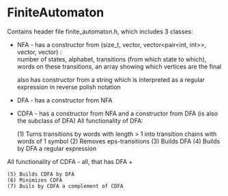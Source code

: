 # FiniteAutomaton

Contains header file finite_automaton.h, which includes 3 classes:

- NFA - has a constructor from (size_t, vector<char>, vector<pair<int, int>>, vector<string>, vector<bool>) :  
    number of states, alphabet, transitions (from which state to which),
    words on these transitions, an array showing which vertices are the final
  
    also has constructor from a string which is interpreted as a regular expression in reverse polish notation
  
- DFA - has a constructor from NFA
  
- CDFA - has a constructor from NFA and a constructor from DFA (is also the subclass of DFA)
All functionality of DFA:
    
    (1) Turns transitions by words with length > 1 into transition chains with words of 1 symbol
    (2) Removes eps-transitions
    (3) Builds DFA
    (4) Builds by DFA a regular expression
    
All functionality of CDFA - all, that has DFA +
  
    (5) Builds CDFA by DFA
    (6) Minimizes CDFA
    (7) Buils by CDFA a complement of CDFA
